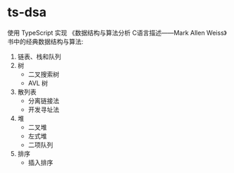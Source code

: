 # ts-dsa

使用 TypeScript 实现 《数据结构与算法分析 C语言描述——Mark Allen Weiss》书中的经典数据结构与算法:

1. 链表、栈和队列
2. 树
    - 二叉搜索树
    - AVL 树
3. 散列表
    - 分离链接法
    - 开发寻址法
4. 堆
    - 二叉堆
    - 左式堆
    - 二项队列
5. 排序
    - 插入排序
